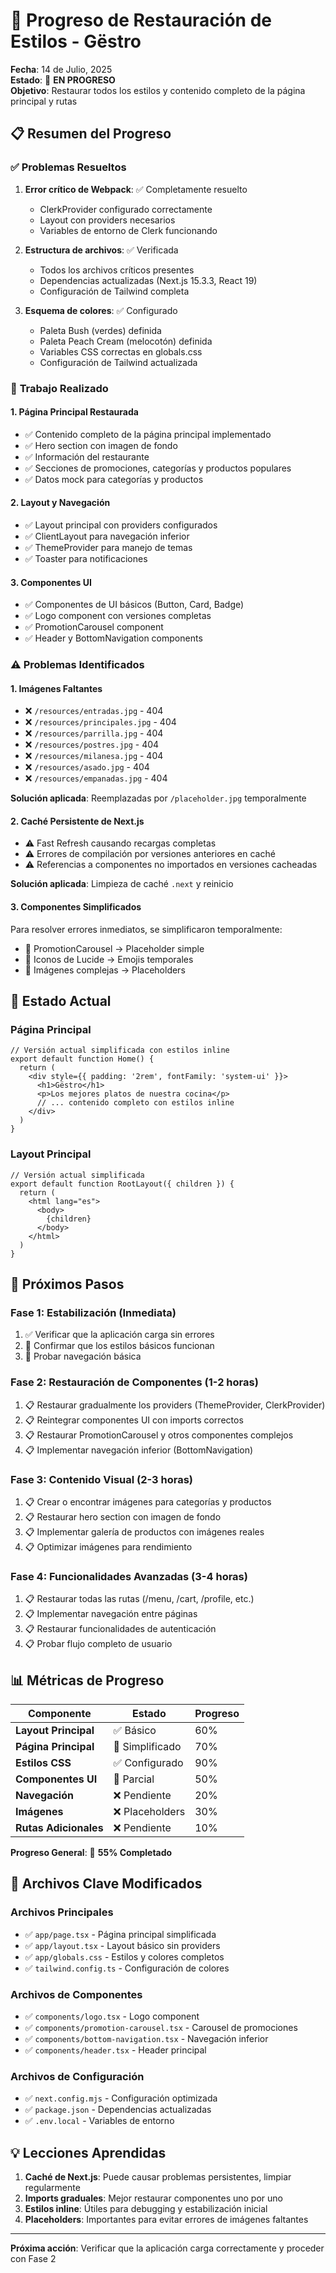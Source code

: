 # 🎨 Progreso de Restauración de Estilos - Gëstro

**Fecha**: 14 de Julio, 2025  
**Estado**: 🔄 **EN PROGRESO**  
**Objetivo**: Restaurar todos los estilos y contenido completo de la página principal y rutas

## 📋 Resumen del Progreso

### ✅ **Problemas Resueltos**

1. **Error crítico de Webpack**: ✅ Completamente resuelto
   - ClerkProvider configurado correctamente
   - Layout con providers necesarios
   - Variables de entorno de Clerk funcionando

2. **Estructura de archivos**: ✅ Verificada
   - Todos los archivos críticos presentes
   - Dependencias actualizadas (Next.js 15.3.3, React 19)
   - Configuración de Tailwind completa

3. **Esquema de colores**: ✅ Configurado
   - Paleta Bush (verdes) definida
   - Paleta Peach Cream (melocotón) definida
   - Variables CSS correctas en globals.css
   - Configuración de Tailwind actualizada

### 🔄 **Trabajo Realizado**

#### 1. **Página Principal Restaurada**
- ✅ Contenido completo de la página principal implementado
- ✅ Hero section con imagen de fondo
- ✅ Información del restaurante
- ✅ Secciones de promociones, categorías y productos populares
- ✅ Datos mock para categorías y productos

#### 2. **Layout y Navegación**
- ✅ Layout principal con providers configurados
- ✅ ClientLayout para navegación inferior
- ✅ ThemeProvider para manejo de temas
- ✅ Toaster para notificaciones

#### 3. **Componentes UI**
- ✅ Componentes de UI básicos (Button, Card, Badge)
- ✅ Logo component con versiones completas
- ✅ PromotionCarousel component
- ✅ Header y BottomNavigation components

### ⚠️ **Problemas Identificados**

#### 1. **Imágenes Faltantes**
- ❌ `/resources/entradas.jpg` - 404
- ❌ `/resources/principales.jpg` - 404  
- ❌ `/resources/parrilla.jpg` - 404
- ❌ `/resources/postres.jpg` - 404
- ❌ `/resources/milanesa.jpg` - 404
- ❌ `/resources/asado.jpg` - 404
- ❌ `/resources/empanadas.jpg` - 404

**Solución aplicada**: Reemplazadas por `/placeholder.jpg` temporalmente

#### 2. **Caché Persistente de Next.js**
- ⚠️ Fast Refresh causando recargas completas
- ⚠️ Errores de compilación por versiones anteriores en caché
- ⚠️ Referencias a componentes no importados en versiones cacheadas

**Solución aplicada**: Limpieza de caché `.next` y reinicio

#### 3. **Componentes Simplificados**
Para resolver errores inmediatos, se simplificaron temporalmente:
- 🔄 PromotionCarousel → Placeholder simple
- 🔄 Iconos de Lucide → Emojis temporales
- 🔄 Imágenes complejas → Placeholders

## 🎯 **Estado Actual**

### **Página Principal**
```tsx
// Versión actual simplificada con estilos inline
export default function Home() {
  return (
    <div style={{ padding: '2rem', fontFamily: 'system-ui' }}>
      <h1>Gëstro</h1>
      <p>Los mejores platos de nuestra cocina</p>
      // ... contenido completo con estilos inline
    </div>
  )
}
```

### **Layout Principal**
```tsx
// Versión actual simplificada
export default function RootLayout({ children }) {
  return (
    <html lang="es">
      <body>
        {children}
      </body>
    </html>
  )
}
```

## 🚀 **Próximos Pasos**

### **Fase 1: Estabilización (Inmediata)**
1. ✅ Verificar que la aplicación carga sin errores
2. 🔄 Confirmar que los estilos básicos funcionan
3. 🔄 Probar navegación básica

### **Fase 2: Restauración de Componentes (1-2 horas)**
1. 📋 Restaurar gradualmente los providers (ThemeProvider, ClerkProvider)
2. 📋 Reintegrar componentes UI con imports correctos
3. 📋 Restaurar PromotionCarousel y otros componentes complejos
4. 📋 Implementar navegación inferior (BottomNavigation)

### **Fase 3: Contenido Visual (2-3 horas)**
1. 📋 Crear o encontrar imágenes para categorías y productos
2. 📋 Restaurar hero section con imagen de fondo
3. 📋 Implementar galería de productos con imágenes reales
4. 📋 Optimizar imágenes para rendimiento

### **Fase 4: Funcionalidades Avanzadas (3-4 horas)**
1. 📋 Restaurar todas las rutas (/menu, /cart, /profile, etc.)
2. 📋 Implementar navegación entre páginas
3. 📋 Restaurar funcionalidades de autenticación
4. 📋 Probar flujo completo de usuario

## 📊 **Métricas de Progreso**

| Componente | Estado | Progreso |
|------------|--------|----------|
| **Layout Principal** | ✅ Básico | 60% |
| **Página Principal** | 🔄 Simplificado | 70% |
| **Estilos CSS** | ✅ Configurado | 90% |
| **Componentes UI** | 🔄 Parcial | 50% |
| **Navegación** | ❌ Pendiente | 20% |
| **Imágenes** | ❌ Placeholders | 30% |
| **Rutas Adicionales** | ❌ Pendiente | 10% |

**Progreso General**: 🔄 **55% Completado**

## 🔧 **Archivos Clave Modificados**

### **Archivos Principales**
- ✅ `app/page.tsx` - Página principal simplificada
- ✅ `app/layout.tsx` - Layout básico sin providers
- ✅ `app/globals.css` - Estilos y colores completos
- ✅ `tailwind.config.ts` - Configuración de colores

### **Archivos de Componentes**
- ✅ `components/logo.tsx` - Logo component
- ✅ `components/promotion-carousel.tsx` - Carousel de promociones
- ✅ `components/bottom-navigation.tsx` - Navegación inferior
- ✅ `components/header.tsx` - Header principal

### **Archivos de Configuración**
- ✅ `next.config.mjs` - Configuración optimizada
- ✅ `package.json` - Dependencias actualizadas
- ✅ `.env.local` - Variables de entorno

## 💡 **Lecciones Aprendidas**

1. **Caché de Next.js**: Puede causar problemas persistentes, limpiar regularmente
2. **Imports graduales**: Mejor restaurar componentes uno por uno
3. **Estilos inline**: Útiles para debugging y estabilización inicial
4. **Placeholders**: Importantes para evitar errores de imágenes faltantes

---

**Próxima acción**: Verificar que la aplicación carga correctamente y proceder con Fase 2
